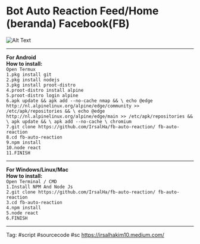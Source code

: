 # Bot Auto Reaction Feed/Home (beranda) Facebook(FB)
![Alt Text](https://github.com/IrsalHa/fb-auto-reaction/blob/main/pre.gif?raw=true)
<br>

<hr>

<b>For Android<br>
How to install:</b><br>
`Open Termux`<br>
`1.pkg install git`<br>
`2.pkg install nodejs` <br>
`3.pkg install proot-distro`<br>
`4.proot-distro install alpine`<br>
`5.proot-distro login alpine`<br>
`6.apk update && apk add --no-cache nmap && \
  echo @edge http://nl.alpinelinux.org/alpine/edge/community >> /etc/apk/repositories && \
  echo @edge http://nl.alpinelinux.org/alpine/edge/main >> /etc/apk/repositories && \
  apk update && \
  apk add --no-cache \
  chromium`<br>
`7.git clone https://github.com/IrsalHa/fb-auto-reaction/ fb-auto-reaction`<br>
`8.cd fb-auto-reaction` <br>
`9.npm install`<br>
`10.node react` <br>
`11.FINISH`<br>
<hr>


<b>For Windows/Linux/Mac<br>
How to install:</b><br>
`Open Terminal / CMD`<br>
`1.Install NPM And Node Js` <br>
`2.git clone https://github.com/IrsalHa/fb-auto-reaction/ fb-auto-reaction`<br>
`3.cd fb-auto-reaction` <br>
`4.npm install`<br>
`5.node react `<br>
`6.FINISH`
<hr>

Tag:
#script #sourcecode #sc
https://irsalhakim10.medium.com/
